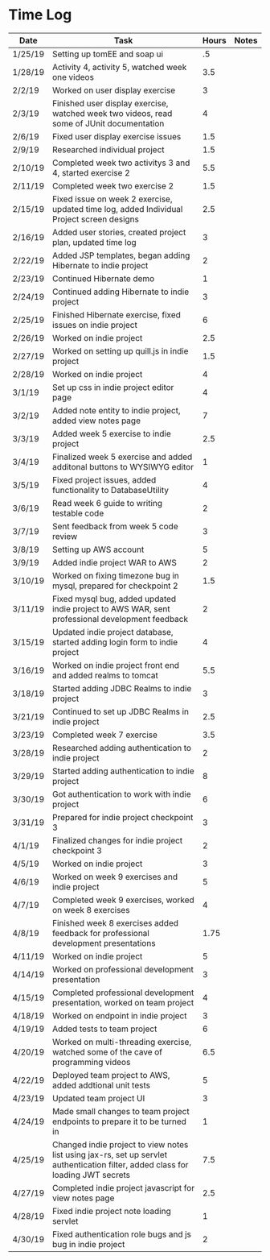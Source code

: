 # Time Log

| Date     | Task | Hours | Notes |
| -------- | ---- | ----- | ----- |
| 1/25/19 | Setting up tomEE and soap ui | .5 ||
| 1/28/19 | Activity 4, activity 5, watched week one videos | 3.5 ||
| 2/2/19  | Worked on user display exercise | 3 ||
| 2/3/19  | Finished user display exercise, watched week two videos, read some of JUnit documentation | 4 ||
| 2/6/19  | Fixed user display exercise issues | 1.5 ||
| 2/9/19  | Researched individual project| 1.5 ||
| 2/10/19 | Completed week two activitys 3 and 4, started exercise 2 | 5.5 ||
| 2/11/19 | Completed week two exercise 2 | 1.5 ||
| 2/15/19 | Fixed issue on week 2 exercise, updated time log, added Individual Project screen designs | 2.5 || 
| 2/16/19 | Added user stories, created project plan, updated time log | 3 ||
| 2/22/19 | Added JSP templates, began adding Hibernate to indie project | 2 ||
| 2/23/19 | Continued Hibernate demo | 1 ||
| 2/24/19 | Continued adding Hibernate to indie project | 3 ||
| 2/25/19 | Finished Hibernate exercise, fixed issues on indie project | 6 ||
| 2/26/19 | Worked on indie project | 2.5 ||
| 2/27/19 | Worked on setting up quill.js in indie project | 1.5 ||
| 2/28/19 | Worked on indie project | 4 ||
| 3/1/19  | Set up css in indie project editor page | 4 ||
| 3/2/19  | Added note entity to indie project, added view notes page | 7 ||
| 3/3/19  | Added week 5 exercise to indie project | 2.5 ||
| 3/4/19  | Finalized week 5 exercise and added additonal buttons to WYSIWYG editor | 1 ||
| 3/5/19  | Fixed project issues, added functionality to DatabaseUtility | 4 ||
| 3/6/19  | Read week 6 guide to writing testable code | 2 ||
| 3/7/19  | Sent feedback from week 5 code review | 3 ||
| 3/8/19  | Setting up AWS account | 5 ||
| 3/9/19  | Added indie project WAR to AWS | 2 ||
| 3/10/19 | Worked on fixing timezone bug in mysql, prepared for checkpoint 2 | 1.5 ||
| 3/11/19 | Fixed mysql bug, added updated indie project to AWS WAR, sent professional development feedback | 2 ||
| 3/15/19 | Updated indie project database, started adding login form to indie project | 4 ||
| 3/16/19 | Worked on indie project front end and added realms to tomcat | 5.5 ||
| 3/18/19 | Started adding JDBC Realms to indie project | 3 ||
| 3/21/19 | Continued to set up JDBC Realms in indie project | 2.5 ||
| 3/23/19 | Completed week 7 exercise | 3.5 ||
| 3/28/19 | Researched adding authentication to indie project | 2 ||
| 3/29/19 | Started adding authentication to indie project | 8 ||
| 3/30/19 | Got authentication to work with indie project | 6 ||
| 3/31/19 | Prepared for indie project checkpoint 3 | 3 ||
| 4/1/19  | Finalized changes for indie project checkpoint 3 | 2 ||
| 4/5/19  | Worked on indie project | 3 ||
| 4/6/19  | Worked on week 9 exercises and indie project | 5 || 
| 4/7/19  | Completed week 9 exercises, worked on week 8 exercises | 4 ||
| 4/8/19  | Finished week 8 exercises added feedback for professional development presentations | 1.75 ||
| 4/11/19 | Worked on indie project | 5 ||
| 4/14/19 | Worked on professional development presentation | 3 ||
| 4/15/19 | Completed professional development presentation, worked on team project | 4 ||
| 4/18/19 | Worked on endpoint in indie project | 3 ||
| 4/19/19 | Added tests to team project | 6 ||
| 4/20/19 | Worked on multi-threading exercise, watched some of the cave of programming videos | 6.5 ||
| 4/22/19 | Deployed team project to AWS, added addtional unit tests | 5 ||
| 4/23/19 | Updated team project UI | 3 ||
| 4/24/19 | Made small changes to team project endpoints to prepare it to be turned in | 1 ||
| 4/25/19 | Changed indie project to view notes list using jax-rs, set up servlet authentication filter, added class for loading JWT secrets | 7.5 ||
| 4/27/19 | Completed indie project javascript for view notes page | 2.5 ||
| 4/28/19 | Fixed indie project note loading servlet | 1 ||
| 4/30/19 | Fixed authentication role bugs and js bug in indie project | 2 ||


